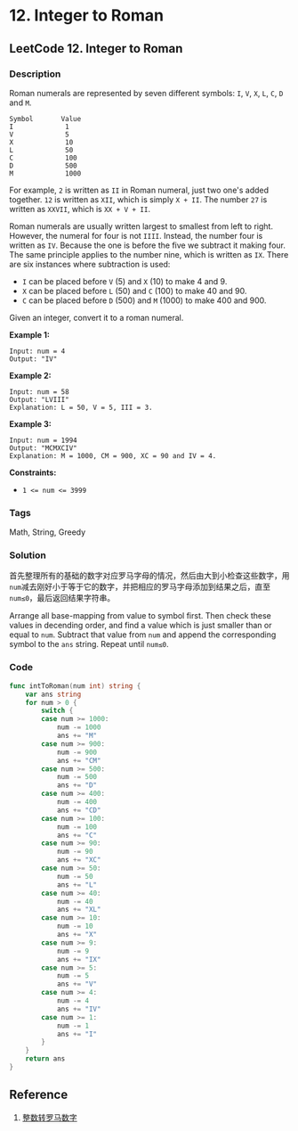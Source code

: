 # 12. Integer to Roman

## LeetCode 12. Integer to Roman

### Description

Roman numerals are represented by seven different symbols: `I`, `V`, `X`, `L`, `C`, `D` and `M`.

```text
Symbol       Value
I             1
V             5
X             10
L             50
C             100
D             500
M             1000
```

For example, `2` is written as `II` in Roman numeral, just two one's added together. `12` is written as `XII`, which is simply `X + II`. The number `27` is written as `XXVII`, which is `XX + V + II`.

Roman numerals are usually written largest to smallest from left to right. However, the numeral for four is not `IIII`. Instead, the number four is written as `IV`. Because the one is before the five we subtract it making four. The same principle applies to the number nine, which is written as `IX`. There are six instances where subtraction is used:

* `I` can be placed before `V` \(5\) and `X` \(10\) to make 4 and 9.
* `X` can be placed before `L` \(50\) and `C` \(100\) to make 40 and 90.
* `C` can be placed before `D` \(500\) and `M` \(1000\) to make 400 and 900.

Given an integer, convert it to a roman numeral.

**Example 1:**

```text
Input: num = 4
Output: "IV"
```

**Example 2:**

```text
Input: num = 58
Output: "LVIII"
Explanation: L = 50, V = 5, III = 3.
```

**Example 3:**

```text
Input: num = 1994
Output: "MCMXCIV"
Explanation: M = 1000, CM = 900, XC = 90 and IV = 4.
```

**Constraints:**

* `1 <= num <= 3999`

### Tags

Math, String, Greedy

### Solution

首先整理所有的基础的数字对应罗马字母的情况，然后由大到小检查这些数字，用`num`减去刚好小于等于它的数字，并把相应的罗马字母添加到结果之后，直至`num≤0`，最后返回结果字符串。

Arrange all base-mapping from value to symbol first. Then check these values in decending order, and find a value which is just smaller than or equal to `num`. Subtract that value from `num` and append the corresponding symbol to the `ans` string. Repeat until `num≤0`.

### Code

```go
func intToRoman(num int) string {
	var ans string
	for num > 0 {
		switch {
		case num >= 1000:
			num -= 1000
			ans += "M"
		case num >= 900:
			num -= 900
			ans += "CM"
		case num >= 500:
			num -= 500
			ans += "D"
		case num >= 400:
			num -= 400
			ans += "CD"
		case num >= 100:
			num -= 100
			ans += "C"
		case num >= 90:
			num -= 90
			ans += "XC"
		case num >= 50:
			num -= 50
			ans += "L"
		case num >= 40:
			num -= 40
			ans += "XL"
		case num >= 10:
			num -= 10
			ans += "X"
		case num >= 9:
			num -= 9
			ans += "IX"
		case num >= 5:
			num -= 5
			ans += "V"
		case num >= 4:
			num -= 4
			ans += "IV"
		case num >= 1:
			num -= 1
			ans += "I"
		}
	}
	return ans
}
```

## Reference

1. [整数转罗马数字](https://leetcode-cn.com/problems/integer-to-roman/solution/zheng-shu-zhuan-luo-ma-shu-zi-by-leetcode/)

